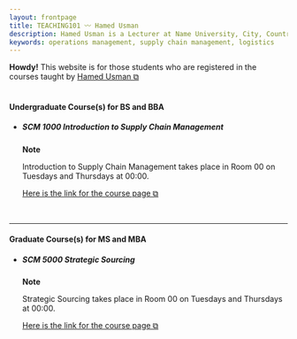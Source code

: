 ```yaml
---
layout: frontpage
title: TEACHING101 〰 Hamed Usman
description: Hamed Usman is a Lecturer at Name University, City, Country. 
keywords: operations management, supply chain management, logistics
---
```

<div class="headline"><b>Howdy!</b> This website is for those students who are registered in the courses taught by <a href="https://hamedusman.github.io" target="_blank" rel="noopener noreferrer">Hamed Usman &#x29c9;</a>
</div>

<br/>

<!--There is no new information at this time.

<br/>

---
-->
<h4>Undergraduate Course(s) for BS and BBA</h4>
<ul>
<li><h5>SCM 1000 Introduction to Supply Chain Management</h5></li>
<!--<p>There are no new updates.</p>-->
<div class="note"><p><strong>Note</strong></p>
  <p>Introduction to Supply Chain Management takes place in Room 00 on Tuesdays and Thursdays at 00:00.</p>
  <p><a href="https://teaching101.github.io/pages/scm1000" target="_blank" rel="noopener noreferrer">Here is the link for the course page &#x29c9;</a></p></div>
</ul>

<br/>

---

<h4>Graduate Course(s) for MS and MBA</h4>
<ul>
<li><h5>SCM 5000 Strategic Sourcing</h5></li>
<!--<p>There are no new updates.</p>-->
<div class="note"><p><strong>Note</strong></p>
  <p>Strategic Sourcing takes place in Room 00 on Tuesdays and Thursdays at 00:00.</p>
  <p><a href="https://teaching101.github.io/pages/scm5000" target="_blank" rel="noopener noreferrer">Here is the link for the course page &#x29c9;</a></p></div>
</ul>

<!--
<br/>

---

<h4>Important Information</h4>
<p>There are no new updates.</p>
<ul>
<li>Important Information 1</li>
<li>Important Information 2</li>
<li>Important Information 3</li>
</ul>
-->
